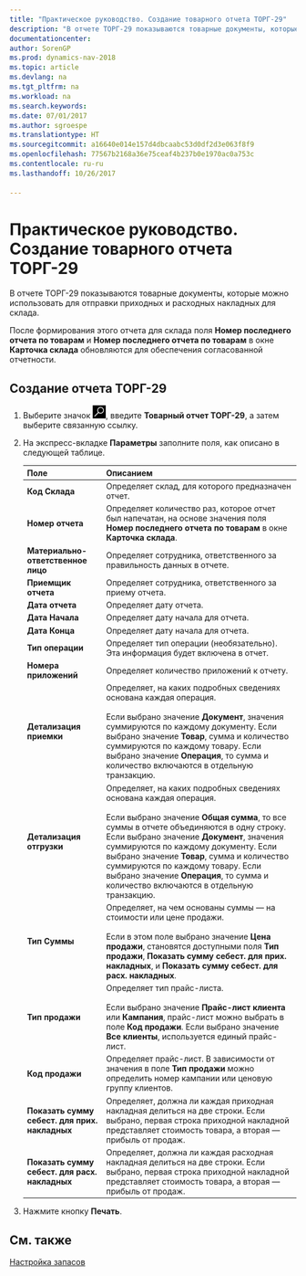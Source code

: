 ```yaml
---
title: "Практическое руководство. Создание товарного отчета ТОРГ-29"
description: "В отчете ТОРГ-29 показываются товарные документы, которые можно использовать для отправки приходных и расходных накладных для склада."
documentationcenter: 
author: SorenGP
ms.prod: dynamics-nav-2018
ms.topic: article
ms.devlang: na
ms.tgt_pltfrm: na
ms.workload: na
ms.search.keywords: 
ms.date: 07/01/2017
ms.author: sgroespe
ms.translationtype: HT
ms.sourcegitcommit: a16640e014e157d4dbcaabc53d0df2d3e063f8f9
ms.openlocfilehash: 77567b2168a36e75ceaf4b237b0e1970ac0a753c
ms.contentlocale: ru-ru
ms.lasthandoff: 10/26/2017

---
```

# <a name="how-to-create-the-torg-29-goods-report"></a>Практическое руководство. Создание товарного отчета ТОРГ-29
В отчете ТОРГ-29 показываются товарные документы, которые можно использовать для отправки приходных и расходных накладных для склада.  

После формирования этого отчета для склада поля **Номер последнего отчета по товарам** и **Номер последнего отчета по товарам** в окне **Карточка склада** обновляются для обеспечения согласованной отчетности.  

## <a name="to-create-the-torg-29-report"></a>Создание отчета ТОРГ-29  

1.  Выберите значок ![Поиск страницы или отчета](../../media/ui-search/search_small.png "Значок поиска страницы или отчета"), введите **Товарный отчет ТОРГ-29**, а затем выберите связанную ссылку.  
2.  На экспресс-вкладке **Параметры** заполните поля, как описано в следующей таблице.  
  
    |Поле|Описанием|  
    |---------------------------------|---------------------------------------|  
    |**Код Склада**|Определяет склад, для которого предназначен отчет.|  
    |**Номер отчета**|Определяет количество раз, которое отчет был напечатан, на основе значения поля **Номер последнего отчета по товарам** в окне **Карточка склада**.|  
    |**Материально-ответственное лицо**|Определяет сотрудника, ответственного за правильность данных в отчете.|  
    |**Приемщик отчета**|Определяет сотрудника, ответственного за приему отчета.|  
    |**Дата отчета**|Определяет дату отчета.|  
    |**Дата Начала**|Определяет дату начала для отчета.|  
    |**Дата Конца**|Определяет дату начала для отчета.|  
    |**Тип операции**|Определяет тип операции (необязательно). Эта информация будет включена в отчет.|  
    |**Номера приложений**|Определяет количество приложений к отчету.|  
    |**Детализация приемки**|Определяет, на каких подробных сведениях основана каждая операция.<br /><br /> Если выбрано значение **Документ**, значения суммируются по каждому документу. Если выбрано значение **Товар**, сумма и количество суммируются по каждому товару. Если выбрано значение **Операция**, то сумма и количество включаются в отдельную транзакцию.|  
    |**Детализация отгрузки**|Определяет, на каких подробных сведениях основана каждая операция.<br /><br /> Если выбрано значение **Общая сумма**, то все суммы в отчете объединяются в одну строку. Если выбрано значение **Документ**, значения суммируются по каждому документу. Если выбрано значение **Товар**, сумма и количество суммируются по каждому товару. Если выбрано значение **Операция**, то сумма и количество включаются в отдельную транзакцию.|  
    |**Тип Суммы**|Определяет, на чем основаны суммы — на стоимости или цене продажи.<br /><br /> Если в этом поле выбрано значение **Цена продажи**, становятся доступными поля **Тип продажи**, **Показать сумму себест. для прих. накладных**, и **Показать сумму себест. для расх. накладных**.|  
    |**Тип продажи**|Определяет тип прайс-листа.<br /><br /> Если выбрано значение **Прайс-лист клиента** или **Кампания**, прайс-лист можно выбрать в поле **Код продажи**. Если выбрано значение **Все клиенты**, используется единый прайс-лист.|  
    |**Код продажи**|Определяет прайс-лист. В зависимости от значения в поле **Тип продажи** можно определить номер кампании или ценовую группу клиентов.|  
    |**Показать сумму себест. для прих. накладных**|Определяет, должна ли каждая приходная накладная делиться на две строки. Если выбрано, первая строка приходной накладной представляет стоимость товара, а вторая — прибыль от продаж.|  
    |**Показать сумму себест. для расх. накладных**|Определяет, должна ли каждая расходная накладная делиться на две строки. Если выбрано, первая строка приходной накладной представляет стоимость товара, а вторая — прибыль от продаж.|  

3.  Нажмите кнопку **Печать**.  

## <a name="see-also"></a>См. также  
 [Настройка запасов](../../inventory-setup-inventory.md)

